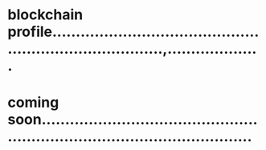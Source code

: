 # blockchain profile.............................................................................,....................
# coming soon..................................................................................................
